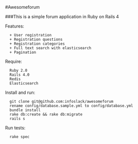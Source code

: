 #Awesomeforum

###This is a simple forum application in Ruby on Rails 4

Features:

      + User registration
      + Registration questions
      + Registration categories
      + Full text search with elasticsearch
      + Pagination

Require:

      Ruby 2.0
      Rails 4.0
      Redis
      Elasticsearch

Install and run:

      git clone git@github.com:infoslack/awesomeforum
      rename config/database.sample.yml to config/database.yml
      bundle install
      rake db:create && rake db:migrate
      rails s

Run tests:

      rake spec
